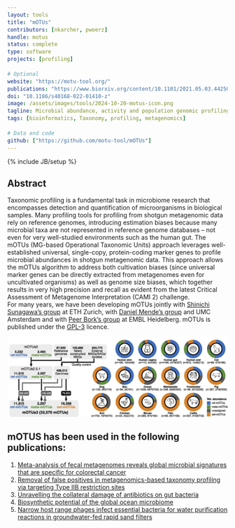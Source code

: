 ```yaml
---
layout: tools
title: "mOTUs"
contributors: [nkarcher, pwoerz]
handle: motus
status: complete
type: software
projects: [profiling]

# Optional
website: "https://motu-tool.org/"
publications: "https://www.biorxiv.org/content/10.1101/2021.05.03.442509v1"
doi: "10.1186/s40168-022-01410-z"
image: /assets/images/tools/2024-10-20-motus-icon.png
tagline: Microbial abundance, activity and population genomic profiling with mOTUs
tags: [bioinformatics, Taxonomy, profiling, metagenomics]

# Data and code
github: ["https://github.com/motu-tool/mOTUs"]
---
```

{% include JB/setup %}


## Abstract
Taxonomic profiling is a fundamental task in microbiome research that encompasses detection and quantification of microorganisms in biological samples. Many profiling tools for profiling from shotgun metagenomic data rely on reference genomes, introducing estimation biases because many microbial taxa are not represented in reference genome databases – not even for very well-studied environments such as the human gut. The mOTUs (MG-based Operational Taxonomic Units) approach leverages well-established universal, single-copy, protein-coding marker genes to profile microbial abundances in shotgun metagenomic data. This approach allows the mOTUs algorithm to address both cultivation biases (since universal marker genes can be directly extracted from metagenomes even for uncultivated organisms) as well as genome size biases, which together results in very high precision and recall as evident from the latest Critical Assessment of Metagenome Interpretation (CAMI 2) challenge.  
For many years, we have been developing mOTUs jointly with [Shinichi Sunagawa’s group](https://micro.biol.ethz.ch/research/sunagawa.html) at ETH Zurich, with [Daniel Mende’s group](https://www.amc.nl/web/specialismen/medische-microbiologie-infectiepreventie-1/medische-microbiologie-infectiepreventie-1/daniel-mende.htm) and UMC Amsterdam and with [Peer Bork’s group](https://www.embl.org/groups/bork/) at EMBL Heidelberg. mOTUs is published under the [GPL-3](https://www.gnu.org/licenses/gpl-3.0.en.html) licence.  

![mOTUs](/assets/images/tools/2022-12-09-mOTUs_picture_modified.png)

## mOTUS has been used in the following publications:

1. [Meta-analysis of fecal metagenomes reveals global microbial signatures that are specific for colorectal cancer](https://www.nature.com/articles/s41591-019-0406-6)  
2. [Removal of false positives in metagenomics-based taxonomy profiling via targeting Type IIB restriction sites](https://www.nature.com/articles/s41467-023-41099-8)  
3. [Unravelling the collateral damage of antibiotics on gut bacteria](https://www.nature.com/articles/s41586-021-03986-2)  
4. [Biosynthetic potential of the global ocean microbiome](https://www.nature.com/articles/s41586-022-04862-3)  
5. [Narrow host range phages infect essential bacteria for water purification reactions in groundwater-fed rapid sand filters](https://www.sciencedirect.com/science/article/pii/S0043135423010953)  
